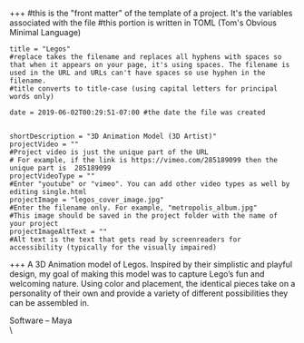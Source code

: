 +++
    #this is the "front matter" of the template of a project. It's the variables associated with the file
    #this portion is written in TOML (Tom's Obvious Minimal Language)
    
    title = "Legos"
    #replace takes the filename and replaces all hyphens with spaces so that when it appears on your page, it's using spaces. The filename is used in the URL and URLs can't have spaces so use hyphen in the filename.
    #title converts to title-case (using capital letters for principal words only)
    
    date = 2019-06-02T00:29:51-07:00 #the date the file was created

    
    shortDescription = "3D Animation Model (3D Artist)"
    projectVideo = ""
    #Project video is just the unique part of the URL  
    # For example, if the link is https://vimeo.com/285189099 then the unique part is  285189099
    projectVideoType = ""
    #Enter "youtube" or "vimeo". You can add other video types as well by editing single.html 
    projectImage = "legos_cover_image.jpg"
    #Enter the filename only. For example, "metropolis_album.jpg" 
    #This image should be saved in the project folder with the name of your project 
    projectImageAltText = ""
    #Alt text is the text that gets read by screenreaders for accessibility (typically for the visually impaired) 

+++
A 3D Animation model of Legos. Inspired by their simplistic and playful design, my goal of making this model was to capture Lego’s fun and welcoming nature. Using color and placement, the identical pieces take on a personality of their own and provide a variety of different possibilities they can be assembled in. 

Software – Maya  
\

